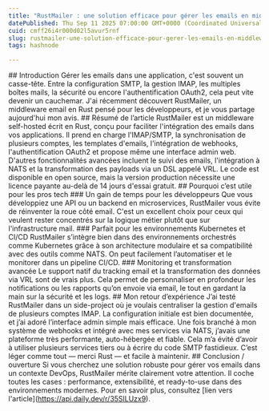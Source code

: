 ```yaml
---
title: "RustMailer : une solution efficace pour gérer les emails en middleware avec Rust"
datePublished: Thu Sep 11 2025 07:00:00 GMT+0000 (Coordinated Universal Time)
cuid: cmff26i4r000d02l5avur5rnf
slug: rustmailer-une-solution-efficace-pour-gerer-les-emails-en-middleware-avec-rust
tags: hashnode

---
```


\## Introduction Gérer les emails dans une application, c'est souvent un casse-tête. Entre la configuration SMTP, la gestion IMAP, les multiples boîtes mails, la sécurité ou encore l'authentification OAuth2, cela peut vite devenir un cauchemar. J'ai récemment découvert RustMailer, un middleware email en Rust pensé pour les développeurs, et je vous partage aujourd'hui mon avis. ## Résumé de l’article RustMailer est un middleware self-hosted écrit en Rust, conçu pour faciliter l'intégration des emails dans vos applications. Il prend en charge l'IMAP/SMTP, la synchronisation de plusieurs comptes, les templates d'emails, l'intégration de webhooks, l'authentification OAuth2 et propose même une interface admin web. D'autres fonctionnalités avancées incluent le suivi des emails, l'intégration à NATS et la transformation des payloads via un DSL appelé VRL. Le code est disponible en open source, mais la version production nécessite une licence payante au-delà de 14 jours d'essai gratuit. ## Pourquoi c’est utile pour les pros tech ### Un gain de temps pour les développeurs Que vous développiez une API ou un backend en microservices, RustMailer vous évite de réinventer la roue côté email. C'est un excellent choix pour ceux qui veulent rester concentrés sur la logique métier plutôt que sur l'infrastructure mail. ### Parfait pour les environnements Kubernetes et CI/CD RustMailer s’intègre bien dans des environnements orchestrés comme Kubernetes grâce à son architecture modulaire et sa compatibilité avec des outils comme NATS. On peut facilement l’automatiser et le monitorer dans un pipeline CI/CD. ### Monitoring et transformation avancée Le support natif du tracking email et la transformation des données via VRL sont de vrais plus. Cela permet de personnaliser en profondeur les notifications ou les rapports qu’on envoie via email, le tout en gardant la main sur la sécurité et les logs. ## Mon retour d’expérience J’ai testé RustMailer dans un side-project où je voulais centraliser la gestion d'emails de plusieurs comptes IMAP. La configuration initiale est bien documentée, et j’ai adoré l’interface admin simple mais efficace. Une fois branché à mon système de webhooks et intégré avec mes services via NATS, j’avais une plateforme très performante, auto-hébergée et fiable. Cela m’a évité d’avoir à utiliser plusieurs services tiers ou à écrire du code SMTP fastidieux. C’est léger comme tout — merci Rust — et facile à maintenir. ## Conclusion / ouverture Si vous cherchez une solution robuste pour gérer vos emails dans un contexte DevOps, RustMailer mérite clairement votre attention. Il coche toutes les cases : performance, extensibilité, et ready-to-use dans des environnements modernes. Pour en savoir plus, consultez \[lien vers l'article\](https://api.daily.dev/r/35SlLUzx9).